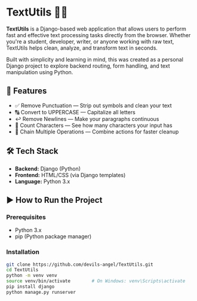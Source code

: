 # TextUtils 📝🔧

**TextUtils** is a Django-based web application that allows users to perform fast and effective text processing tasks directly from the browser. Whether you're a student, developer, writer, or anyone working with raw text, TextUtils helps clean, analyze, and transform text in seconds.

Built with simplicity and learning in mind, this was created as a personal Django project to explore backend routing, form handling, and text manipulation using Python.

## 🚀 Features

- ✅ Remove Punctuation — Strip out symbols and clean your text  
- 🔠 Convert to UPPERCASE — Capitalize all letters  
- ↩️ Remove Newlines — Make your paragraphs continuous   
- 🔢 Count Characters — See how many characters your input has  
- 🧰 Chain Multiple Operations — Combine actions for faster cleanup

## 🛠️ Tech Stack

- **Backend:** Django (Python)  
- **Frontend:** HTML/CSS (via Django templates)  
- **Language:** Python 3.x

## ▶️ How to Run the Project

### Prerequisites

- Python 3.x
- pip (Python package manager)

### Installation

```bash
git clone https://github.com/devils-angel/TextUtils.git
cd TextUtils
python -m venv venv
source venv/bin/activate        # On Windows: venv\Scripts\activate
pip install django
python manage.py runserver
